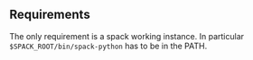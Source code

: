 ## Requirements

The only requirement is a spack working instance. In particular `$SPACK_ROOT/bin/spack-python` has to be in the PATH.
